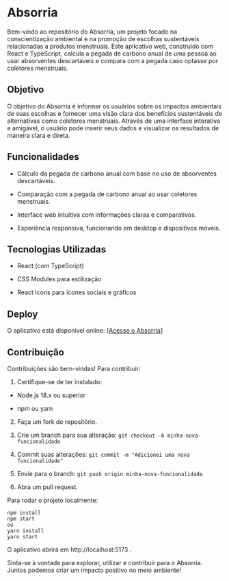 # Absorria

Bem-vindo ao repositório do Absorria, um projeto focado na conscientização ambiental e na promoção de escolhas sustentáveis relacionadas a produtos menstruais. Este aplicativo web, construído com React e TypeScript, calcula a pegada de carbono anual de uma pessoa ao usar absorventes descartáveis e compara com a pegada caso optasse por coletores menstruais.

## Objetivo

O objetivo do Absorria é informar os usuários sobre os impactos ambientais de suas escolhas e fornecer uma visão clara dos benefícios sustentáveis de alternativas como coletores menstruais. Através de uma interface interativa e amigável, o usuário pode inserir seus dados e visualizar os resultados de maneira clara e direta.

## Funcionalidades

- Cálculo da pegada de carbono anual com base no uso de absorventes descartáveis.

- Comparação com a pegada de carbono anual ao usar coletores menstruais.

- Interface web intuitiva com informações claras e comparativos.

- Experiência responsiva, funcionando em desktop e dispositivos móveis.

## Tecnologias Utilizadas

- React (com TypeScript)

- CSS Modules para estilização

- React Icons para ícones sociais e gráficos

## Deploy

O aplicativo está disponível online: [[Acesse o Absorria](https://absorria-front.vercel.app/contato)]

## Contribuição

Contribuições são bem-vindas! Para contribuir:

1. Certifique-se de ter instalado:

  - Node.js 18.x ou superior

  - npm ou yarn

2. Faça um fork do repositório.

3. Crie um branch para sua alteração:
`git checkout -b minha-nova-funcionalidade`

4. Commit suas alterações:
`git commit -m "Adicionei uma nova funcionalidade"`

5. Envie para o branch:
`git push origin minha-nova-funcionalidade`

6. Abra um pull request.

Para rodar o projeto localmente:

```
npm install
npm start
ou
yarn install
yarn start
```


O aplicativo abrirá em http://localhost:5173
.

Sinta-se à vontade para explorar, utilizar e contribuir para o Absorria. Juntos podemos criar um impacto positivo no meio ambiente!